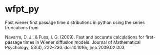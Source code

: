 # wfpt_py
Fast wiener first passage time distributions in python using the series truncations from 

Navarro, D. J., & Fuss, I. G. (2009). Fast and accurate calculations for first-passage times in Wiener diffusion models. Journal of Mathematical Psychology, 53(4), 222–230. doi:10.1016/j.jmp.2009.02.003

